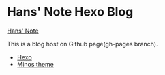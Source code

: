 # Hans' Note Hexo Blog

[Hans' Note](https://jchans-learning.github.io/blog/)

This is a blog host on Github page(gh-pages branch).

- [Hexo](https://hexo.io/)
- [Minos theme](https://github.com/ppoffice/hexo-theme-minos)
